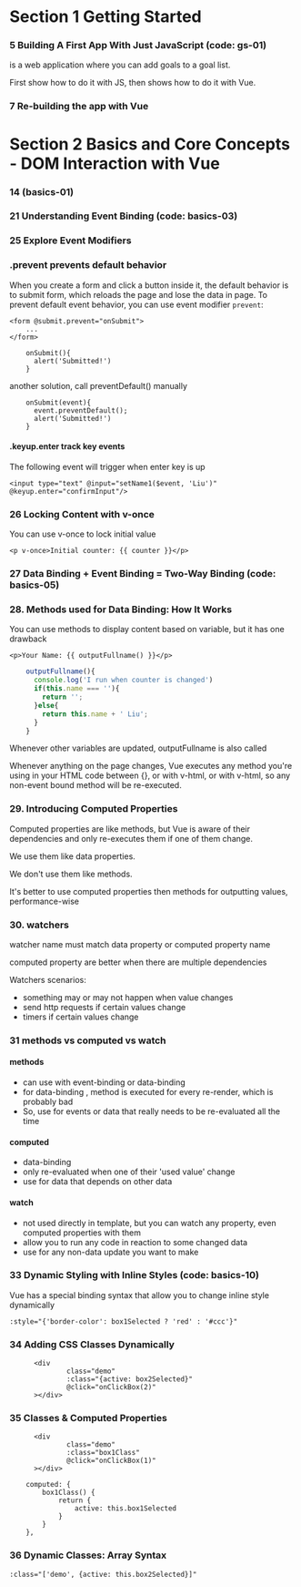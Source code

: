 # Section 1 Getting Started

### 5 Building A First App With Just JavaScript  (code:  gs-01)

is a web application where you can add goals to a goal list.

First show how to do it with JS, then shows how to do it with Vue.

### 7 Re-building the app with Vue

# Section 2 Basics and Core Concepts - DOM Interaction with Vue

### 14 (basics-01)

### 21 Understanding Event Binding (code: basics-03)

### 25 Explore Event Modifiers

### .prevent prevents default behavior

When you create a form and click a button inside it, the default behavior is to submit form, which reloads the page and lose the data in page. To prevent default event behavior, you can use event modifier `prevent`:

```
<form @submit.prevent="onSubmit">
	...
</form>
```

```
    onSubmit(){
      alert('Submitted!')
    }
```



another solution, call preventDefault() manually

```
    onSubmit(event){
      event.preventDefault();
      alert('Submitted!')
    }
```

#### .keyup.enter track key events

The following event will trigger when enter key is up

```
<input type="text" @input="setName1($event, 'Liu')" @keyup.enter="confirmInput"/>
```

### 26 Locking Content with v-once

You can use v-once to lock initial value

```
<p v-once>Initial counter: {{ counter }}</p>
```

### 27 Data Binding + Event Binding = Two-Way Binding (code: basics-05)

### 28. Methods used for Data Binding: How It Works

You can use methods to display content based on variable, but it has one drawback

```
<p>Your Name: {{ outputFullname() }}</p>
```

```js
    outputFullname(){
      console.log('I run when counter is changed')
      if(this.name === ''){
        return '';
      }else{
        return this.name + ' Liu';
      }
    }
```

Whenever other variables are updated, outputFullname is also called

Whenever anything on the page changes, Vue executes any method you're using in your HTML code between {}, or with v-html, or with v-html, so any non-event bound method will be re-executed.

### 29. Introducing Computed Properties

Computed properties are like methods, but Vue is aware of their dependencies and only re-executes them if one of them change. 

We use them like data properties.

We don't use them like methods.

It's better to use computed properties then methods for outputting values, performance-wise

### 30. watchers

watcher name must match data property or computed property name

computed property are better when there are multiple dependencies

Watchers scenarios:

- something may or may not happen when value changes
- send http requests if certain values change
- timers if certain values change

### 31 methods vs computed vs watch

#### methods

- can use with event-binding or data-binding
- for data-binding , method is executed for every re-render, which is probably bad
- So, use for events or data that really needs to be re-evaluated all the time

#### computed

- data-binding
- only re-evaluated when one of their 'used value' change
- use for data that depends on other data

#### watch

- not used directly in template, but you can watch any property, even computed properties with them
- allow you to run any code in reaction to some changed data
- use for any non-data update you want to make

### 33 Dynamic Styling with Inline Styles (code: basics-10)

Vue has a special binding syntax that allow you to change inline style dynamically

```
:style="{'border-color': box1Selected ? 'red' : '#ccc'}"
```

### 34  Adding CSS Classes Dynamically

```
      <div
              class="demo"
              :class="{active: box2Selected}"
              @click="onClickBox(2)"
      ></div>
```

### 35 Classes & Computed Properties

```
      <div
              class="demo"
              :class="box1Class"
              @click="onClickBox(1)"
      ></div>
```

```
    computed: {
        box1Class() {
            return {
                active: this.box1Selected
            }
        }
    },
```

### 36 Dynamic Classes: Array Syntax

```
:class="['demo', {active: this.box2Selected}]"
```





